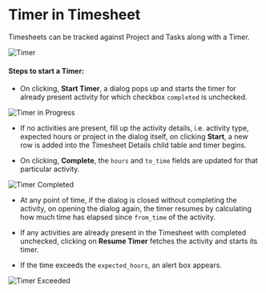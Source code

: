 
# Timer in Timesheet

Timesheets can be tracked against Project and Tasks along with a Timer.

<img class="screenshot" alt="Timer" src="{{docs_base_url}}/assets/img/project/timesheet/timesheet-timer.gif">

#### Steps to start a Timer:

- On clicking, **Start Timer**, a dialog pops up and starts the timer for already present activity for which checkbox `completed` is unchecked.

<img class="screenshot" alt="Timer in Progress" src="{{docs_base_url}}/assets/img/project/timesheet/timesheet-timer-in-progress.png">

- If no activities are present, fill up the activity details, i.e. activity type, expected hours or project in the dialog itself, on clicking **Start**, a new row is added into the Timesheet Details child table and timer begins.

- On clicking, **Complete**, the `hours` and `to_time` fields are updated for that particular activity.

<img class="screenshot" alt="Timer Completed" src="{{docs_base_url}}/assets/img/project/timesheet/timesheet-after-complete.png">

- At any point of time, if the dialog is closed without completing the activity, on opening the dialog again, the timer resumes by calculating how much time has elapsed since `from_time` of the activity.

- If any activities are already present in the Timesheet with completed unchecked, clicking on **Resume Timer** fetches the activity and starts its timer.

- If the time exceeds the `expected_hours`, an alert box appears.

<img class="screenshot" alt="Timer Exceeded" src="{{docs_base_url}}/assets/img/project/timesheet/timesheet-timer-alert.png">
